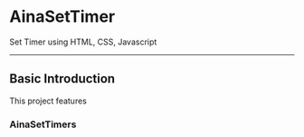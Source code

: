 # AinaSetTimer
Set Timer using HTML, CSS, Javascript
<hr>

## Basic Introduction
This project features 

### AinaSetTimers


